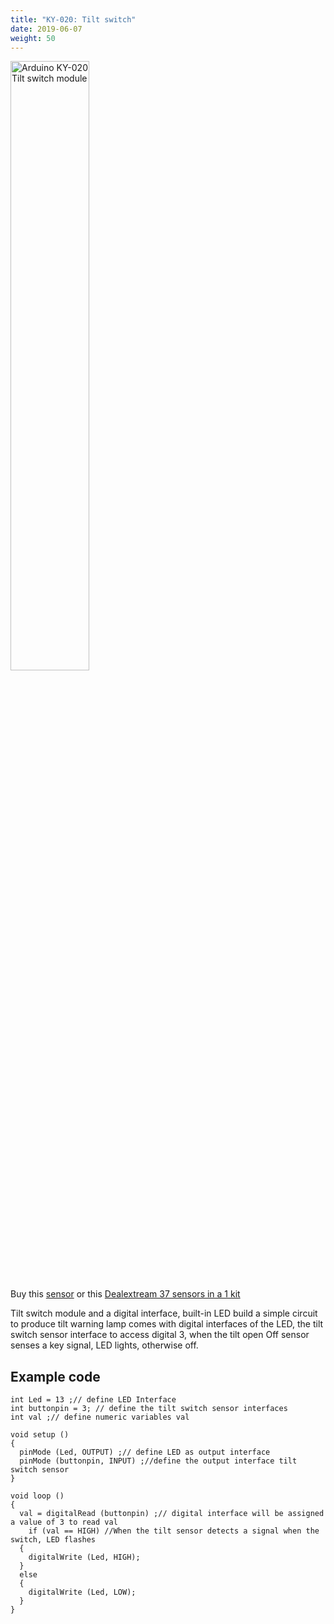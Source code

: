 ```yaml
---
title: "KY-020: Tilt switch"
date: 2019-06-07
weight: 50
---
```


<img style="width:50%" src="/images/Arduino_KY-020_Tilt_switch_module.jpg" alt="Arduino KY-020 Tilt switch module"/>

Buy this [sensor](http://www.dx.com/p/arduino-tilt-switch-sensor-module-black-135528?Utm_rid=92935131&Utm_source=affiliate) or this [Dealextream 37 sensors in a 1 kit](http://www.dx.com/p/arduno-37-in-1-sensor-module-kit-black-142834?Utm_rid=92935131&Utm_source=affiliate)


Tilt switch module and a digital interface, built-in LED build a simple circuit to produce tilt warning lamp comes with digital interfaces of the LED, the tilt switch sensor interface to access digital 3, when the tilt open Off sensor senses a key signal, LED lights, otherwise off.


Example code
----
	int Led = 13 ;// define LED Interface
	int buttonpin = 3; // define the tilt switch sensor interfaces
	int val ;// define numeric variables val

	void setup ()
	{
	  pinMode (Led, OUTPUT) ;// define LED as output interface
	  pinMode (buttonpin, INPUT) ;//define the output interface tilt switch sensor
	}

	void loop ()
	{
	  val = digitalRead (buttonpin) ;// digital interface will be assigned a value of 3 to read val
	    if (val == HIGH) //When the tilt sensor detects a signal when the switch, LED flashes
	  {
	    digitalWrite (Led, HIGH);
	  }
	  else
	  {
	    digitalWrite (Led, LOW);
	  }
	}
